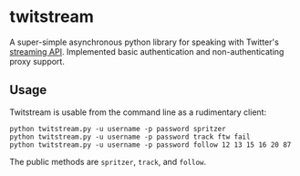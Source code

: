 # twitstream #

A super-simple asynchronous python library for speaking with Twitter's [streaming API][]. Implemented basic authentication and non-authenticating proxy support.

[streaming API]: http://apiwiki.twitter.com/Streaming-API-Documentation

## Usage ##

Twitstream is usable from the command line as a rudimentary client:

    python twitstream.py -u username -p password spritzer
    python twitstream.py -u username -p password track ftw fail
    python twitstream.py -u username -p password follow 12 13 15 16 20 87

The public methods are `spritzer`, `track`, and `follow`.

